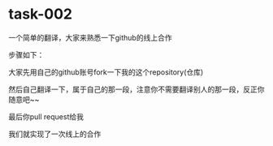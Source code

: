 # task-002



一个简单的翻译，大家来熟悉一下github的线上合作



步骤如下：



大家先用自己的github账号fork一下我的这个repository(仓库)


然后自己翻译一下，属于自己的那一段，注意你不需要翻译别人的那一段，反正你随意吧~~


最后你pull request给我


我们就实现了一次线上的合作


